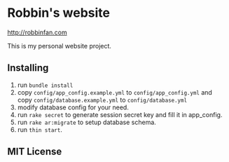 # Robbin's website  

<http://robbinfan.com>

This is my personal website project.

## Installing
1. run `bundle install`
2. copy `config/app_config.example.yml` to `config/app_config.yml` and copy `config/database.example.yml` to `config/database.yml`
3. modify database config for your need.
4. run `rake secret` to generate session secret key and fill it in app_config.
5. run `rake ar:migrate` to setup database schema.
6. run `thin start`.

## MIT License